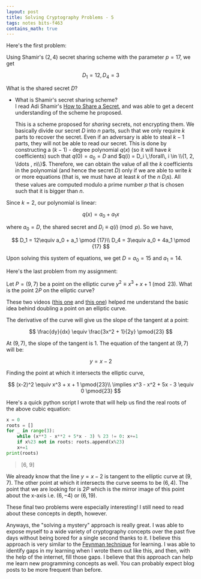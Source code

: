 ```yaml
---
layout: post
title: Solving Cryptography Problems - 5
tags: notes bits-f463
contains_math: true
---
```


Here's the first problem:

Using Shamir's $(2, 4)$ secret sharing scheme with the parameter $p=17$, we get

$$
D_1 = 12, D_4 = 3
$$

What is the shared secret $D$?

- What is Shamir's secret sharing scheme?  
I read Adi Shamir's [How to Share a Secret](https://cs.jhu.edu/~sdoshi/crypto/papers/shamirturing.pdf), and was able to get a decent understanding of the scheme he proposed.

    This is a scheme proposed for _sharing_ secrets, not encrypting them. We basically divide our secret $D$ into $n$ parts, such that we only require $k$ parts to recover the secret. Even if an adversary is able to steal $k-1$ parts, they will not be able to read our secret. This is done by constructing a $(k-1)$ - degree polynomial $q(x)$ (so it will have $k$ coefficients) such that $q(0) = a_0 = D$ and $q(i) = D_i \,\forall\, i \in \\{1, 2, \ldots , n\\}$. Therefore, we can obtain the value of all the $k$ coefficients in the polynomial (and hence the secret $D$) only if we are able to write $k$ or more equations (that is, we must have at least $k$ of the $n$ $D_i$s). All these values are computed modulo a prime number $p$ that is chosen such that it is bigger than $n$.

Since $k=2$, our polynomial is linear:

$$
q(x) = a_0 + a_1 x
$$

where $a_0 = D$, the shared secret and $D_i \equiv q(i) \pmod {p}$. So we have,

$$
D_1 = 12\equiv a_0 + a_1 \pmod {17}\\
D_4 = 3\equiv a_0 + 4a_1 \pmod {17}
$$

Upon solving this system of equations, we get $D = a_0 = 15$ and $a_1 = 14$.

Here's the last problem from my assignment:

Let $P = (9,7)$ be a point on the elliptic curve $y^2 \equiv x^3 + x + 1 \pmod{23}$. What is the point $2P$ on the elliptic curve?

These two videos ([this one](https://www.youtube.com/watch?v=jfQEOHiwE0k) and [this one](https://www.youtube.com/watch?v=tfFgWr6Hksw)) helped me understand the basic idea behind doubling a point on an elliptic curve.

The derivative of the curve will give us the slope of the tangent at a point:

$$
\frac{dy}{dx} \equiv \frac{3x^2 + 1}{2y} \pmod{23}
$$

At $(9,7)$, the slope of the tangent is $1$.
The equation of the tangent at $(9,7)$ will be:

$$
y = x - 2
$$

Finding the point at which it intersects the elliptic curve, 

$$
(x-2)^2 \equiv x^3 + x + 1 \pmod{23}\\
\implies x^3 - x^2 + 5x - 3 \equiv 0 \pmod{23}
$$

Here's a quick python script I wrote that will help us find the real roots of the above cubic equation:

```python
x = 0
roots = []
for _ in range(3):
    while (x**3 - x**2 + 5*x - 3) % 23 != 0: x+=1
    if x%23 not in roots: roots.append(x%23)
    x+=1
print(roots)
```
> [6, 9]

We already know that the line $y=x-2$ is tangent to the elliptic curve at $(9,7)$. The other point at which it intersects the curve seems to be $(6, 4)$. The point that we are looking for is $2P$ which is the mirror image of this point about the x-axis i.e. $(6, -4)$ or $(6, 19)$.

These final two problems were especially interesting! I still need to read about these concepts in depth, however. 

Anyways, the "solving a mystery" approach is really great. I was able to expose myself to a wide variety of cryptography concepts over the past five days without being bored for a single second thanks to it. I believe this approach is very similar to the [Feynman technique](https://fs.blog/2012/04/feynman-technique/) for learning. I was able to identify gaps in my learning when I wrote them out like this, and then, with the help of the internet, fill those gaps. I believe that this approach can help me learn new programming concepts as well. You can probably expect blog posts to be more frequent than before.
